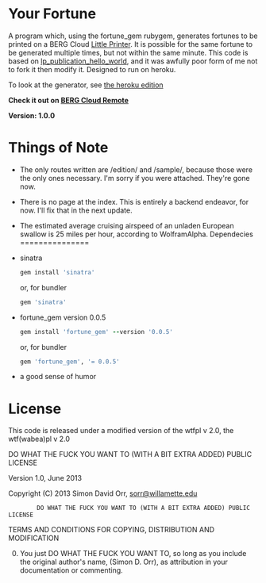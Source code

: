 Your Fortune
=======================

A program which, using the fortune_gem rubygem, generates fortunes to be printed on a BERG Cloud [Little Printer](http://bergcloud.com/littleprinter/). It is possible for the same fortune to be generated multiple times, but not within the same minute. This code is based on [lp_publication_hello_world](https://github.com/bergcloud/lp_publication_hello_world), and it was awfully poor form of me not to fork it then modify it. Designed to run on heroku.

To look at the generator, see [the heroku edition](http://yourfortune.herokuapp.com/edition/)

**Check it out on [BERG Cloud Remote](http://remote.bergcloud.com/publications/169)**

**Version: 1.0.0**

Things of Note
===============

* The only routes written are /edition/ and /sample/, because those were the only ones necessary. I'm sorry if you were attached. They're gone now.
* There is no page at the index. This is entirely a backend endeavor, for now. I'll fix that in the next update.
* The estimated average cruising airspeed of an unladen European swallow is 25 miles per hour, according to WolframAlpha.
Dependecies
===============
* sinatra
   ```ruby
   gem install 'sinatra'
   ```
   or, for bundler
   ```ruby
   gem 'sinatra'
   ```
* fortune_gem version 0.0.5
   ```ruby
   gem install 'fortune_gem' --version '0.0.5'
   ```
   or, for bundler

   ```ruby
   gem 'fortune_gem', '= 0.0.5'
   ```
* a good sense of humor


License
===============
This code is released under a modified version of the wtfpl v 2.0, the wtf(wabea)pl v 2.0


DO WHAT THE FUCK YOU WANT TO (WITH A BIT EXTRA ADDED) PUBLIC LICENSE 

Version 1.0, June 2013

 Copyright (C) 2013 Simon David Orr, sorr@willamette.edu

            DO WHAT THE FUCK YOU WANT TO (WITH A BIT EXTRA ADDED) PUBLIC LICENSE

   TERMS AND CONDITIONS FOR COPYING, DISTRIBUTION AND MODIFICATION 

  0. You just DO WHAT THE FUCK YOU WANT TO, so long as you include the original author's name, (Simon D. Orr), as attribution in your documentation or commenting.
